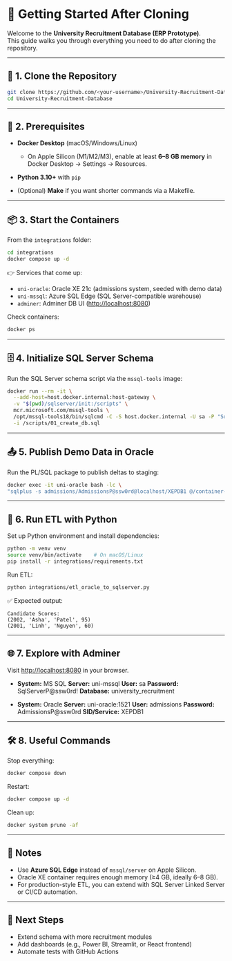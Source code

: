 
# 🚀 Getting Started After Cloning

Welcome to the **University Recruitment Database (ERP Prototype)**.  
This guide walks you through everything you need to do after cloning the repository.

---

## 📂 1. Clone the Repository

```bash
git clone https://github.com/<your-username>/University-Recruitment-Database.git
cd University-Recruitment-Database
````

---

## 🐳 2. Prerequisites

* **Docker Desktop** (macOS/Windows/Linux)

  * On Apple Silicon (M1/M2/M3), enable at least **6–8 GB memory** in Docker Desktop → Settings → Resources.
* **Python 3.10+** with `pip`
* (Optional) **Make** if you want shorter commands via a Makefile.

---

## 📦 3. Start the Containers

From the `integrations` folder:

```bash
cd integrations
docker compose up -d
```

👉 Services that come up:

* `uni-oracle`: Oracle XE 21c (admissions system, seeded with demo data)
* `uni-mssql`: Azure SQL Edge (SQL Server-compatible warehouse)
* `adminer`: Adminer DB UI ([http://localhost:8080](http://localhost:8080))

Check containers:

```bash
docker ps
```

---

## 🗄️ 4. Initialize SQL Server Schema

Run the SQL Server schema script via the `mssql-tools` image:

```bash
docker run --rm -it \
  --add-host=host.docker.internal:host-gateway \
  -v "$(pwd)/sqlserver/init:/scripts" \
  mcr.microsoft.com/mssql-tools \
  /opt/mssql-tools18/bin/sqlcmd -C -S host.docker.internal -U sa -P "SqlServerP@ssw0rd!" \
  -i /scripts/01_create_db.sql
```

---

## 📤 5. Publish Demo Data in Oracle

Run the PL/SQL package to publish deltas to staging:

```bash
docker exec -it uni-oracle bash -lc \
"sqlplus -s admissions/AdmissionsP@ssw0rd@localhost/XEPDB1 @/container-entrypoint-initdb.d/03_publish_demo.sql"
```

---

## 🐍 6. Run ETL with Python

Set up Python environment and install dependencies:

```bash
python -m venv venv
source venv/bin/activate    # On macOS/Linux
pip install -r integrations/requirements.txt
```

Run ETL:

```bash
python integrations/etl_oracle_to_sqlserver.py
```

✅ Expected output:

```
Candidate Scores:
(2002, 'Asha', 'Patel', 95)
(2001, 'Linh', 'Nguyen', 60)
```

---

## 🌐 7. Explore with Adminer

Visit [http://localhost:8080](http://localhost:8080) in your browser.

* **System:** MS SQL
  **Server:** uni-mssql
  **User:** sa
  **Password:** SqlServerP\@ssw0rd!
  **Database:** university\_recruitment

* **System:** Oracle
  **Server:** uni-oracle:1521
  **User:** admissions
  **Password:** AdmissionsP\@ssw0rd
  **SID/Service:** XEPDB1

---

## 🛠️ 8. Useful Commands

Stop everything:

```bash
docker compose down
```

Restart:

```bash
docker compose up -d
```

Clean up:

```bash
docker system prune -af
```

---

## 📝 Notes

* Use **Azure SQL Edge** instead of `mssql/server` on Apple Silicon.
* Oracle XE container requires enough memory (≥4 GB, ideally 6–8 GB).
* For production-style ETL, you can extend with SQL Server Linked Server or CI/CD automation.

---

## 🎯 Next Steps

* Extend schema with more recruitment modules
* Add dashboards (e.g., Power BI, Streamlit, or React frontend)
* Automate tests with GitHub Actions

````
